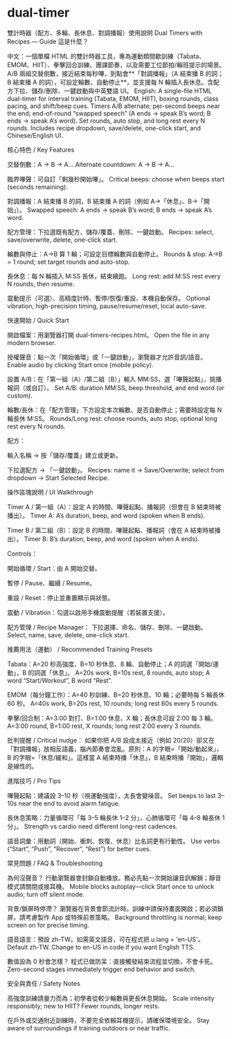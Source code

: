 # dual-timer
雙計時器（配方、多輪、長休息、對調播報）使用說明
Dual Timers with Recipes — Guide
這是什麼？

中文：一個單檔 HTML 的雙計時器工具，專為運動類間歇訓練（Tabata、EMOM、HIIT）、拳擊回合訓練、團課節奏，以及需要工位節拍/輪班提示的場景。A/B 兩組交替倒數，接近結束每秒嗶，到點會**「對調播報」（A 結束播 B 的詞；B 結束播 A 的詞），可設定輪數、自動停止**，並支援每 N 輪插入長休息。含配方下拉、儲存/刪除、一鍵啟動與中英雙語 UI。
English: A single-file HTML dual-timer for interval training (Tabata, EMOM, HIIT), boxing rounds, class pacing, and shift/beep cues. Timers A/B alternate; per-second beeps near the end; end-of-round “swapped speech” (A ends → speak B’s word; B ends → speak A’s word). Set rounds, auto stop, and long rest every N rounds. Includes recipe dropdown, save/delete, one-click start, and Chinese/English UI.

核心特色 / Key Features

交替倒數：A → B → A…
Alternate countdown: A → B → A…

臨界嗶聲：可自訂「剩幾秒開始嗶」。
Critical beeps: choose when beeps start (seconds remaining).

對調播報：A 結束播 B 的詞，B 結束播 A 的詞（例如 A→「休息」、B→「開始」）。
Swapped speech: A ends → speak B’s word; B ends → speak A’s word.

配方管理：下拉選既有配方、儲存/覆蓋、刪除、一鍵啟動。
Recipes: select, save/overwrite, delete, one-click start.

輪數與停止：A→B 算 1 輪；可設定目標輪數與自動停止。
Rounds & stop: A→B = 1 round; set target rounds and auto-stop.

長休息：每 N 輪插入 M:SS 長休，結束續跑。
Long rest: add M:SS rest every N rounds, then resume.

震動提示（可選）、高精度計時、暫停/恢復/重設、本機自動保存。
Optional vibration, high-precision timing, pause/resume/reset, local auto-save.

快速開始 / Quick Start

開啟檔案：用瀏覽器打開 dual-timers-recipes.html。
Open the file in any modern browser.

授權聲音：點一次「開始循環」或「一鍵啟動」，瀏覽器才允許音訊/語音。
Enable audio by clicking Start once (mobile policy).

設置 A/B：在「第一組（A）/第二組（B）」輸入 MM:SS，選「嗶聲起點」，挑播報詞（或自訂）。
Set A/B: duration MM:SS, beep threshold, and end word (or custom).

輪數/長休：在「配方管理」下方設定本次輪數、是否自動停止；需要時設定每 N 輪長休 M:SS。
Rounds/Long rest: choose rounds, auto stop, optional long rest every N rounds.

配方：

輸入名稱 → 按「儲存/覆蓋」建立或更新。

下拉選配方 → 「一鍵啟動」。
Recipes: name it → Save/Overwrite; select from dropdown → Start Selected Recipe.

操作區塊說明 / UI Walkthrough

Timer A / 第一組（A）：設定 A 的時間、嗶聲起點、播報詞（但會在 B 結束時被播出）。
Timer A: A’s duration, beep, and word (spoken when B ends).

Timer B / 第二組（B）：設定 B 的時間、嗶聲起點、播報詞（會在 A 結束時被播出）。
Timer B: B’s duration, beep, and word (spoken when A ends).

Controls：

開始循環 / Start：由 A 開始交替。

暫停 / Pause、繼續 / Resume。

重設 / Reset：停止並重置顯示與狀態。

震動 / Vibration：勾選以啟用手機震動提醒（若裝置支援）。

配方管理 / Recipe Manager：
下拉選擇、命名、儲存、刪除、一鍵啟動。
Select, name, save, delete, one-click start.

推薦用法（運動） / Recommended Training Presets

Tabata：A=20 秒高強度、B=10 秒休息、8 輪、自動停止；A 的詞選「開始/運動」，B 的詞選「休息」。
A=20s work, B=10s rest, 8 rounds, auto stop; A word “Start/Workout”, B word “Rest”.

EMOM（每分鐘工作）：A=40 秒訓練、B=20 秒休息、10 輪；必要時每 5 輪長休 60 秒。
A=40s work, B=20s rest, 10 rounds; long rest 60s every 5 rounds.

拳擊/回合制：A=3:00 對打、B=1:00 休息、X 輪；長休息可設 2:00 每 3 輪。
A=3:00 round, B=1:00 rest, X rounds; long rest 2:00 every 3 rounds.

批判提醒 / Critical nudge：
如果你把 A/B 設成太接近（例如 20/20）卻又在「對調播報」放相反語義，腦內節奏會混亂。原則：A 的字眼=「開始/動起來」，B 的字眼=「休息/緩和」。這樣當 A 結束時播「休息」，B 結束時播「開始」，邏輯是線性的。

進階技巧 / Pro Tips

嗶聲起點：建議設 3–10 秒（視運動強度），太長會變噪音。
Set beeps to last 3–10s near the end to avoid alarm fatigue.

長休息策略：力量循環可「每 3–5 輪長休 1–2 分」，心肺循環可「每 4–8 輪長休 1 分」。
Strength vs cardio need different long-rest cadences.

語音詞彙：用動詞（開始、衝刺、恢復、休息）比名詞更有行動性。
Use verbs (“Start”, “Push”, “Recover”, “Rest”) for better cues.

常見問題 / FAQ & Troubleshooting

為何沒聲音？
行動瀏覽器會封鎖自動播放。務必先點一次開始讓音訊解鎖；靜音模式請關閉或接耳機。
Mobile blocks autoplay—click Start once to unlock audio; turn off silent mode.

背景/鎖屏時停滯？
瀏覽器在背景會節流計時。訓練中請保持畫面開啟；若必須鎖屏，請考慮製作 App 或特殊前景策略。
Background throttling is normal; keep screen on for precise timing.

語音語言：預設 zh-TW。如需英文語音，可在程式把 u.lang = 'en-US'。
Default zh-TW. Change to en-US in code if you want English TTS.

數值設為 0 秒會怎樣？
程式已做防呆：直接觸發結束流程並切換，不會卡死。
Zero-second stages immediately trigger end behavior and switch.

安全與責任 / Safety Notes

高強度訓練請量力而為；初學者從較少輪數與更長休息開始。
Scale intensity responsibly; new to HIIT? Fewer rounds, longer rests.

在戶外或交通附近訓練時，不要完全依賴耳機提示，請確保環境安全。
Stay aware of surroundings if training outdoors or near traffic.
